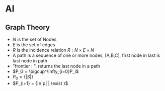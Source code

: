 # AI

## Graph Theory

- $N$ is the set of Nodes
- $E$ is the set of edges
- $R$ is the incidence relation $R : N \times E \times N$
- A path is a sequence of one or more nodes, [A,B,C], first node in last is last node in path
- "frontier : ", returns the last node in a path
- $P_G = \bigcup^\infty_{i=0}P_i$
- $P_0 = \{|S|\}$
- $P_{i+1} = \{|n|p| | \exist }$
